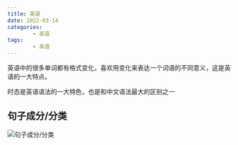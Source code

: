 ```yaml
---
title: 英语
date: 2022-03-14
categories:
        - 英语
tags:
        - 英语
---
```


英语中的很多单词都有格式变化，喜欢用变化来表达一个词语的不同意义，这是英语的一大特点。

时态是英语语法的一大特色，也是和中文语法最大的区别之一

## 句子成分/分类

![句子成分/分类](https://gallery.yxzi.xyz/galleries/2022/09/09/%E5%88%86%E7%B1%BB.png)



